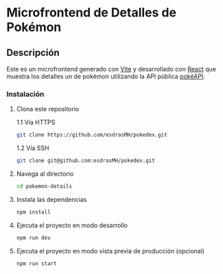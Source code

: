 # Microfrontend de Detalles de Pokémon

## Descripción

Este es un microfrontend generado con [Vite](https://vite.dev/) y desarrollado con [React](https://es.react.dev/) que muestra los detalles un de pokémon utilizando la API pública [pokéAPI](https://pokeapi.co/).

### Instalación

1. Clona este repositorio

   1.1 Vía HTTPS

   ```sh
   git clone https://github.com/esdrasMH/pokedex.git
   ```

   1.2 Vía SSH

   ```sh
   git clone git@github.com:esdrasMH/pokedex.git
   ```

2. Navega al directorio

   ```sh
   cd pokemon-details
   ```

3. Instala las dependencias

   ```sh
   npm install
   ```

4. Ejecuta el proyecto en modo desarrollo

   ```sh
   npm run dev
   ```

5. Ejecuta el proyecto en modo vista previa de producción (opcional)

   ```sh
   npm run start
   ```
